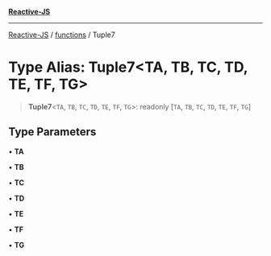 [**Reactive-JS**](../../README.md)

***

[Reactive-JS](../../README.md) / [functions](../README.md) / Tuple7

# Type Alias: Tuple7\<TA, TB, TC, TD, TE, TF, TG\>

> **Tuple7**\<`TA`, `TB`, `TC`, `TD`, `TE`, `TF`, `TG`\>: readonly \[`TA`, `TB`, `TC`, `TD`, `TE`, `TF`, `TG`\]

## Type Parameters

• **TA**

• **TB**

• **TC**

• **TD**

• **TE**

• **TF**

• **TG**

